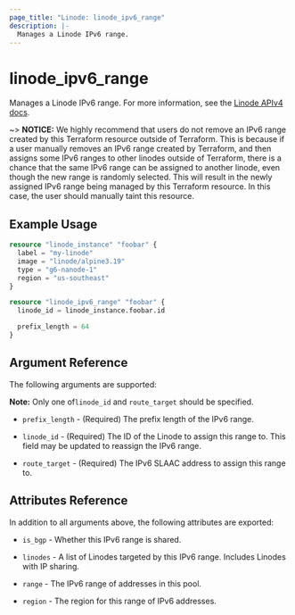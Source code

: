 ```yaml
---
page_title: "Linode: linode_ipv6_range"
description: |-
  Manages a Linode IPv6 range.
---
```


# linode\_ipv6\_range

Manages a Linode IPv6 range.
For more information, see the [Linode APIv4 docs](https://techdocs.akamai.com/linode-api/reference/post-ipv6-range).

~> **NOTICE:** We highly recommend that users do not remove an IPv6 range created by this Terraform resource outside of Terraform. This is because if a user manually removes an IPv6 range created by Terraform, and then assigns some IPv6 ranges to other linodes outside of Terraform, there is a chance that the same IPv6 range can be assigned to another linode, even though the new range is randomly selected. This will result in the newly assigned IPv6 range being managed by this Terraform resource. In this case, the user should manually taint this resource.

## Example Usage

```terraform
resource "linode_instance" "foobar" {
  label = "my-linode"
  image = "linode/alpine3.19"
  type = "g6-nanode-1"
  region = "us-southeast"
}

resource "linode_ipv6_range" "foobar" {
  linode_id = linode_instance.foobar.id

  prefix_length = 64
}
```

## Argument Reference

The following arguments are supported:

**Note:** Only one of`linode_id` and `route_target` should be specified.

* `prefix_length` - (Required) The prefix length of the IPv6 range.

* `linode_id` - (Required) The ID of the Linode to assign this range to. This field may be updated to reassign the IPv6 range.

* `route_target` - (Required) The IPv6 SLAAC address to assign this range to.

## Attributes Reference

In addition to all arguments above, the following attributes are exported:

* `is_bgp` - Whether this IPv6 range is shared.

* `linodes` - A list of Linodes targeted by this IPv6 range. Includes Linodes with IP sharing.

* `range` - The IPv6 range of addresses in this pool.

* `region` - The region for this range of IPv6 addresses.

